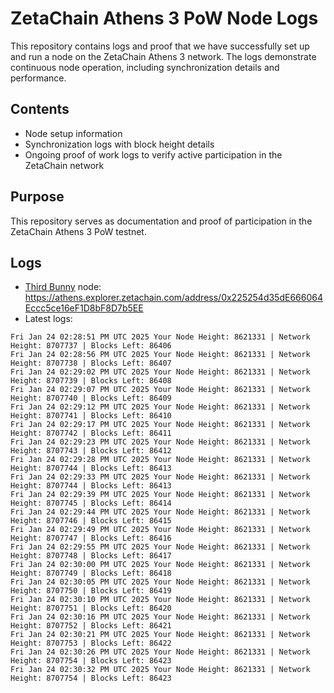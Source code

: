 # ZetaChain Athens 3 PoW Node Logs
This repository contains logs and proof that we have successfully set up and run a node on the ZetaChain Athens 3 network. The logs demonstrate continuous node operation, including synchronization details and performance.

## Contents
- Node setup information
- Synchronization logs with block height details
- Ongoing proof of work logs to verify active participation in the ZetaChain network

## Purpose
This repository serves as documentation and proof of participation in the ZetaChain Athens 3 PoW testnet.

## Logs

- [Third Bunny](https://thirdbunny.xyz/) node: https://athens.explorer.zetachain.com/address/0x225254d35dE666064Eccc5ce16eF1D8bF8D7b5EE
- Latest logs:
```
Fri Jan 24 02:28:51 PM UTC 2025 Your Node Height: 8621331 | Network Height: 8707737 | Blocks Left: 86406
Fri Jan 24 02:28:56 PM UTC 2025 Your Node Height: 8621331 | Network Height: 8707738 | Blocks Left: 86407
Fri Jan 24 02:29:02 PM UTC 2025 Your Node Height: 8621331 | Network Height: 8707739 | Blocks Left: 86408
Fri Jan 24 02:29:07 PM UTC 2025 Your Node Height: 8621331 | Network Height: 8707740 | Blocks Left: 86409
Fri Jan 24 02:29:12 PM UTC 2025 Your Node Height: 8621331 | Network Height: 8707741 | Blocks Left: 86410
Fri Jan 24 02:29:17 PM UTC 2025 Your Node Height: 8621331 | Network Height: 8707742 | Blocks Left: 86411
Fri Jan 24 02:29:23 PM UTC 2025 Your Node Height: 8621331 | Network Height: 8707743 | Blocks Left: 86412
Fri Jan 24 02:29:28 PM UTC 2025 Your Node Height: 8621331 | Network Height: 8707744 | Blocks Left: 86413
Fri Jan 24 02:29:33 PM UTC 2025 Your Node Height: 8621331 | Network Height: 8707744 | Blocks Left: 86413
Fri Jan 24 02:29:39 PM UTC 2025 Your Node Height: 8621331 | Network Height: 8707745 | Blocks Left: 86414
Fri Jan 24 02:29:44 PM UTC 2025 Your Node Height: 8621331 | Network Height: 8707746 | Blocks Left: 86415
Fri Jan 24 02:29:49 PM UTC 2025 Your Node Height: 8621331 | Network Height: 8707747 | Blocks Left: 86416
Fri Jan 24 02:29:55 PM UTC 2025 Your Node Height: 8621331 | Network Height: 8707748 | Blocks Left: 86417
Fri Jan 24 02:30:00 PM UTC 2025 Your Node Height: 8621331 | Network Height: 8707749 | Blocks Left: 86418
Fri Jan 24 02:30:05 PM UTC 2025 Your Node Height: 8621331 | Network Height: 8707750 | Blocks Left: 86419
Fri Jan 24 02:30:10 PM UTC 2025 Your Node Height: 8621331 | Network Height: 8707751 | Blocks Left: 86420
Fri Jan 24 02:30:16 PM UTC 2025 Your Node Height: 8621331 | Network Height: 8707752 | Blocks Left: 86421
Fri Jan 24 02:30:21 PM UTC 2025 Your Node Height: 8621331 | Network Height: 8707753 | Blocks Left: 86422
Fri Jan 24 02:30:26 PM UTC 2025 Your Node Height: 8621331 | Network Height: 8707754 | Blocks Left: 86423
Fri Jan 24 02:30:32 PM UTC 2025 Your Node Height: 8621331 | Network Height: 8707754 | Blocks Left: 86423
```

